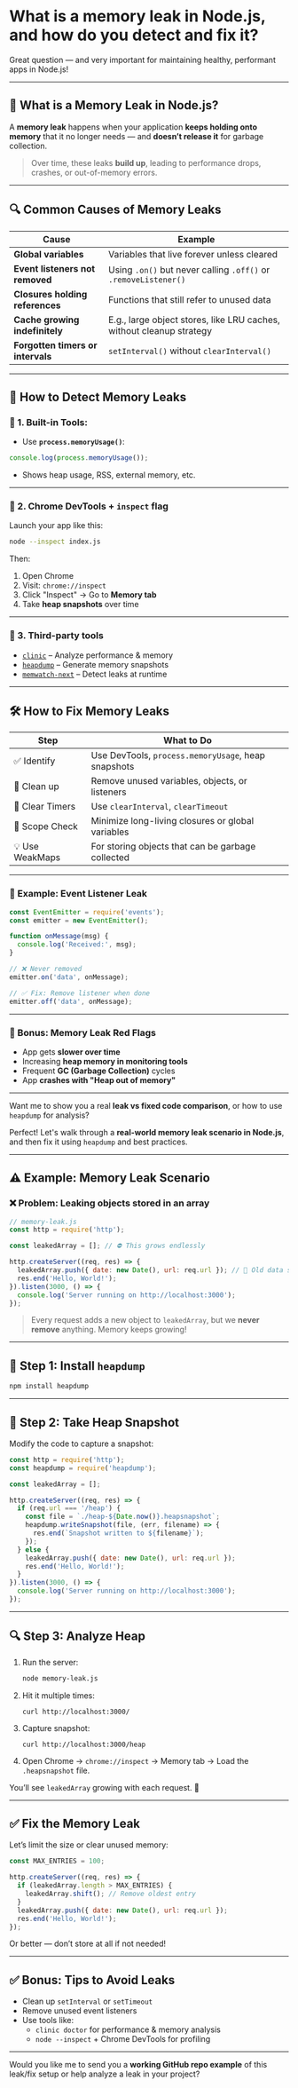 # What is a memory leak in Node.js, and how do you detect and fix it?

Great question — and very important for maintaining healthy, performant apps in Node.js!

---

## 🧠 What is a **Memory Leak** in Node.js?

A **memory leak** happens when your application **keeps holding onto memory** that it no longer needs — and **doesn’t release it** for garbage collection.

> Over time, these leaks **build up**, leading to performance drops, crashes, or out-of-memory errors.

---

## 🔍 Common Causes of Memory Leaks

| Cause                            | Example                                                                 |
|----------------------------------|-------------------------------------------------------------------------|
| **Global variables**             | Variables that live forever unless cleared                             |
| **Event listeners not removed**  | Using `.on()` but never calling `.off()` or `.removeListener()`        |
| **Closures holding references**  | Functions that still refer to unused data                              |
| **Cache growing indefinitely**   | E.g., large object stores, like LRU caches, without cleanup strategy   |
| **Forgotten timers or intervals**| `setInterval()` without `clearInterval()`                              |

---

## 🧪 How to Detect Memory Leaks

### 🔹 1. **Built-in Tools:**

- Use **`process.memoryUsage()`**:
```js
console.log(process.memoryUsage());
```

- Shows heap usage, RSS, external memory, etc.

---

### 🔹 2. **Chrome DevTools + `inspect` flag**  
Launch your app like this:

```bash
node --inspect index.js
```

Then:
1. Open Chrome
2. Visit: `chrome://inspect`
3. Click "Inspect" → Go to **Memory tab**
4. Take **heap snapshots** over time

---

### 🔹 3. **Third-party tools**

- [`clinic`](https://clinicjs.org/) – Analyze performance & memory
- [`heapdump`](https://www.npmjs.com/package/heapdump) – Generate memory snapshots
- [`memwatch-next`](https://www.npmjs.com/package/memwatch-next) – Detect leaks at runtime

---

## 🛠 How to Fix Memory Leaks

| Step | What to Do                                 |
|------|---------------------------------------------|
| ✅ Identify       | Use DevTools, `process.memoryUsage`, heap snapshots |
| 🧹 Clean up       | Remove unused variables, objects, or listeners       |
| 🧼 Clear Timers   | Use `clearInterval`, `clearTimeout`                  |
| 🧠 Scope Check    | Minimize long-living closures or global variables    |
| 💡 Use WeakMaps   | For storing objects that can be garbage collected    |

---

### 🧪 Example: Event Listener Leak

```js
const EventEmitter = require('events');
const emitter = new EventEmitter();

function onMessage(msg) {
  console.log('Received:', msg);
}

// ❌ Never removed
emitter.on('data', onMessage);

// ✅ Fix: Remove listener when done
emitter.off('data', onMessage);
```

---

### 🚩 Bonus: Memory Leak Red Flags

- App gets **slower over time**
- Increasing **heap memory in monitoring tools**
- Frequent **GC (Garbage Collection)** cycles
- App **crashes with "Heap out of memory"**

---

Want me to show you a real **leak vs fixed code comparison**, or how to use `heapdump` for analysis?

Perfect! Let's walk through a **real-world memory leak scenario in Node.js**, and then fix it using `heapdump` and best practices.

---

## ⚠️ Example: **Memory Leak Scenario**

### ❌ Problem: Leaking objects stored in an array

```js
// memory-leak.js
const http = require('http');

const leakedArray = []; // ⛔ This grows endlessly

http.createServer((req, res) => {
  leakedArray.push({ date: new Date(), url: req.url }); // 🧠 Old data stays in memory
  res.end('Hello, World!');
}).listen(3000, () => {
  console.log('Server running on http://localhost:3000');
});
```

> Every request adds a new object to `leakedArray`, but we **never remove** anything. Memory keeps growing!

---

## 🧪 Step 1: Install `heapdump`

```bash
npm install heapdump
```

---

## 📸 Step 2: Take Heap Snapshot

Modify the code to capture a snapshot:

```js
const http = require('http');
const heapdump = require('heapdump');

const leakedArray = [];

http.createServer((req, res) => {
  if (req.url === '/heap') {
    const file = `./heap-${Date.now()}.heapsnapshot`;
    heapdump.writeSnapshot(file, (err, filename) => {
      res.end(`Snapshot written to ${filename}`);
    });
  } else {
    leakedArray.push({ date: new Date(), url: req.url });
    res.end('Hello, World!');
  }
}).listen(3000, () => {
  console.log('Server running on http://localhost:3000');
});
```

---

## 🔍 Step 3: Analyze Heap

1. Run the server:  
   ```bash
   node memory-leak.js
   ```

2. Hit it multiple times:
   ```
   curl http://localhost:3000/
   ```

3. Capture snapshot:
   ```
   curl http://localhost:3000/heap
   ```

4. Open Chrome → `chrome://inspect` → Memory tab → Load the `.heapsnapshot` file.

You’ll see `leakedArray` growing with each request. 👀

---

## ✅ Fix the Memory Leak

Let’s limit the size or clear unused memory:

```js
const MAX_ENTRIES = 100;

http.createServer((req, res) => {
  if (leakedArray.length > MAX_ENTRIES) {
    leakedArray.shift(); // Remove oldest entry
  }
  leakedArray.push({ date: new Date(), url: req.url });
  res.end('Hello, World!');
});
```

Or better — don’t store at all if not needed!

---

## ✅ Bonus: Tips to Avoid Leaks

- Clean up `setInterval` or `setTimeout`
- Remove unused event listeners
- Use tools like:
  - `clinic doctor` for performance & memory analysis
  - `node --inspect` + Chrome DevTools for profiling

---

Would you like me to send you a **working GitHub repo example** of this leak/fix setup or help analyze a leak in your project?